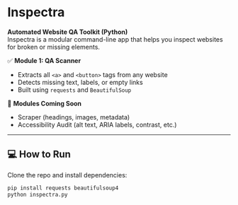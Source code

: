# Inspectra

**Automated Website QA Toolkit (Python)**  
Inspectra is a modular command-line app that helps you inspect websites for broken or missing elements.

✅ **Module 1: QA Scanner**
- Extracts all `<a>` and `<button>` tags from any website
- Detects missing text, labels, or empty links
- Built using `requests` and `BeautifulSoup`

🧪 **Modules Coming Soon**
- Scraper (headings, images, metadata)
- Accessibility Audit (alt text, ARIA labels, contrast, etc.)

---

## 💻 How to Run

Clone the repo and install dependencies:

```bash
pip install requests beautifulsoup4
python inspectra.py

